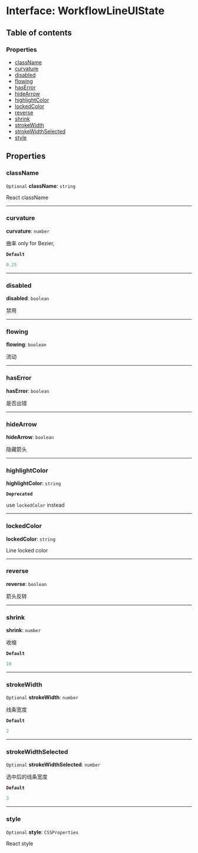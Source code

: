 # Interface: WorkflowLineUIState

## Table of contents

### Properties

* [className](/en/auto-docs/free-layout-editor/interfaces/WorkflowLineUIState.md#classname)
* [curvature](/en/auto-docs/free-layout-editor/interfaces/WorkflowLineUIState.md#curvature)
* [disabled](/en/auto-docs/free-layout-editor/interfaces/WorkflowLineUIState.md#disabled)
* [flowing](/en/auto-docs/free-layout-editor/interfaces/WorkflowLineUIState.md#flowing)
* [hasError](/en/auto-docs/free-layout-editor/interfaces/WorkflowLineUIState.md#haserror)
* [hideArrow](/en/auto-docs/free-layout-editor/interfaces/WorkflowLineUIState.md#hidearrow)
* [highlightColor](/en/auto-docs/free-layout-editor/interfaces/WorkflowLineUIState.md#highlightcolor)
* [lockedColor](/en/auto-docs/free-layout-editor/interfaces/WorkflowLineUIState.md#lockedcolor)
* [reverse](/en/auto-docs/free-layout-editor/interfaces/WorkflowLineUIState.md#reverse)
* [shrink](/en/auto-docs/free-layout-editor/interfaces/WorkflowLineUIState.md#shrink)
* [strokeWidth](/en/auto-docs/free-layout-editor/interfaces/WorkflowLineUIState.md#strokewidth)
* [strokeWidthSelected](/en/auto-docs/free-layout-editor/interfaces/WorkflowLineUIState.md#strokewidthselected)
* [style](/en/auto-docs/free-layout-editor/interfaces/WorkflowLineUIState.md#style)

## Properties

### className

`Optional` **className**: `string`

React className

***

### curvature

**curvature**: `number`

曲率
only for Bezier,

**`Default`**

```ts
0.25
```

***

### disabled

**disabled**: `boolean`

禁用

***

### flowing

**flowing**: `boolean`

流动

***

### hasError

**hasError**: `boolean`

是否出错

***

### hideArrow

**hideArrow**: `boolean`

隐藏箭头

***

### highlightColor

**highlightColor**: `string`

**`Deprecated`**

use `lockedColor` instead

***

### lockedColor

**lockedColor**: `string`

Line locked color

***

### reverse

**reverse**: `boolean`

箭头反转

***

### shrink

**shrink**: `number`

收缩

**`Default`**

```ts
10
```

***

### strokeWidth

`Optional` **strokeWidth**: `number`

线条宽度

**`Default`**

```ts
2
```

***

### strokeWidthSelected

`Optional` **strokeWidthSelected**: `number`

选中后的线条宽度

**`Default`**

```ts
3
```

***

### style

`Optional` **style**: `CSSProperties`

React style
